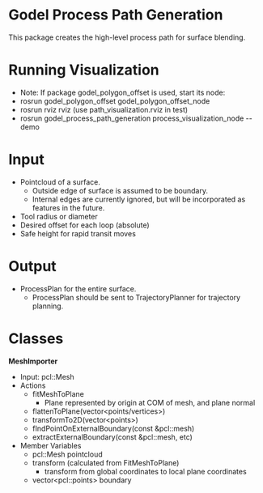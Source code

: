 Godel Process Path Generation
==============

This package creates the high-level process path for surface blending.

# Running Visualization #

- Note: If package godel_polygon_offset is used, start its node: 
 - rosrun godel_polygon_offset godel_polygon_offset_node
- rosrun rviz rviz (use path_visualization.rviz in test)
- rosrun godel_process_path_generation process_visualization_node --demo

# Input #

- Pointcloud of a surface.
	- Outside edge of surface is assumed to be boundary.
	- Internal edges are currently ignored, but will be incorporated as features in the future.
- Tool radius or diameter
- Desired offset for each loop (absolute)
- Safe height for rapid transit moves

# Output #

- ProcessPlan for the entire surface.
	- ProcessPlan should be sent to TrajectoryPlanner for trajectory planning.
	 

# Classes #
**MeshImporter**

- Input: pcl::Mesh
- Actions
	- fitMeshToPlane
		- Plane represented by origin at COM of mesh, and plane normal
	- flattenToPlane(vector\<points/vertices>)
	- transformTo2D(vector\<points>)
	- fIndPointOnExternalBoundary(const &pcl::mesh)
	- extractExternalBoundary(const &pcl::mesh, etc)
- Member Variables
	- pcl::Mesh pointcloud
	- transform (calculated from FitMeshToPlane)
		- transform from global coordinates to local plane coordinates
	- vector\<pcl::points> boundary

